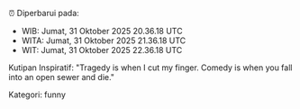 ⏰ Diperbarui pada:
- WIB: Jumat, 31 Oktober 2025 20.36.18 UTC
- WITA: Jumat, 31 Oktober 2025 21.36.18 UTC
- WIT: Jumat, 31 Oktober 2025 22.36.18 UTC

Kutipan Inspiratif:
"Tragedy is when I cut my finger. Comedy is when you fall into an open sewer and die."


Kategori: funny

